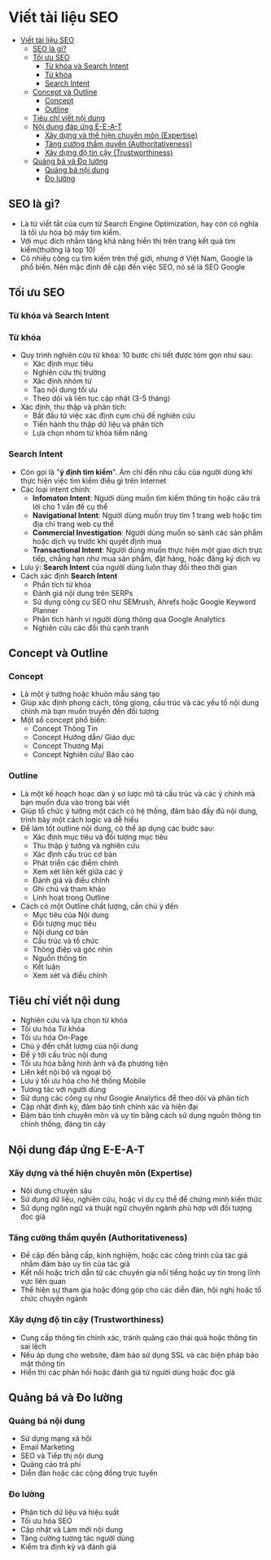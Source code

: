 # Viết tài liệu SEO
- [Viết tài liệu SEO](#viết-tài-liệu-seo)
  - [SEO là gì?](#seo-là-gì)
  - [Tối ưu SEO](#tối-ưu-seo)
    - [Từ khóa và Search Intent](#từ-khóa-và-search-intent)
    - [Từ khóa](#từ-khóa)
    - [Search Intent](#search-intent)
  - [Concept và Outline](#concept-và-outline)
    - [Concept](#concept)
    - [Outline](#outline)
  - [Tiêu chí viết nội dung](#tiêu-chí-viết-nội-dung)
  - [Nội dung đáp ứng E-E-A-T](#nội-dung-đáp-ứng-e-e-a-t)
    - [Xây dựng và thể hiện chuyên môn (Expertise)](#xây-dựng-và-thể-hiện-chuyên-môn-expertise)
    - [Tăng cường thẩm quyền (Authoritativeness)](#tăng-cường-thẩm-quyền-authoritativeness)
    - [Xây dựng độ tin cậy (Trustworthiness)](#xây-dựng-độ-tin-cậy-trustworthiness)
  - [Quảng bá và Đo lường](#quảng-bá-và-đo-lường)
    - [Quảng bá nội dung](#quảng-bá-nội-dung)
    - [Đo lường](#đo-lường)

## SEO là gì?
- Là từ viết tắt của cụm từ Search Engine Optimization, hay còn có nghĩa là tối ưu hóa bộ máy tìm kiếm. 
- Với mục đích nhằm tăng khả năng hiển thị trên trang kết quả tìm kiếm(thường là top 10)
- Có nhiều công cụ tìm kiếm trên thế giới, nhưng ở Việt Nam, Google là phổ biến. Nên mặc định đề cập đến việc SEO, nó sẽ là SEO Google

## Tối ưu SEO
### Từ khóa và Search Intent
### Từ khóa
- Quy trình nghiên cứu từ khóa: 10 bước chi tiết được tóm gọn như sau:
  -  Xác định mục tiêu
  -  Nghiên cứu thị trường
  -  Xác định nhóm từ
  -  Tạo nội dung tối ưu
  -  Theo dõi và liên tục cập nhật (3-5 tháng)
- Xác định, thu thập và phân tích:
  - Bắt đầu từ việc xác định cụm chủ đề nghiên cứu 
  - Tiến hành thu thập dữ liệu và phân tích
  - Lựa chọn nhóm từ khóa tiềm năng

### Search Intent
- Còn gọi là "**ý định tìm kiếm**". Ám chỉ đến nhu cầu của người dùng khi thực hiện việc tìm kiếm điều gì trên Internet
- Các loại intent chính:
  - **Infomaton Intent**: Người dùng muốn tìm kiếm thông tin hoặc câu trả lời cho 1 vấn đề cụ thể
  - **Navigational Intent**: Người dùng muốn truy tìm 1 trang web hoặc tìm địa chỉ trang web cụ thể
  - **Commercial Investigation**: Người dùng muốn so sánh các sản phẩm hoặc dịch vụ trước khi quyết định mua
  - **Transactional Intent**: Người dùng muốn thực hiện một giao dịch trực tiếp, chẳng hạn như mua sản phẩm, đặt hàng, hoặc đăng ký dịch vụ
- Lưu ý: **Search Intent** của người dùng luôn thay đổi theo thời gian
- Cách xác định **Search Intent**
  - Phần tích từ khóa
  - Đánh giá nội dung trên SERPs
  - Sử dụng công cụ SEO như SEMrush, Ahrefs hoặc Google Keyword Planner
  - Phân tích hành vi người dùng thông qua Google Analytics
  - Nghiên cứu các đối thủ cạnh tranh
## Concept và Outline
### Concept
- Là một ý tưởng hoặc khuôn mẫu sáng tạo
- Giúp xác định phong cách, tông giọng, cấu trúc và các yếu tố nội dung chính mà bạn muốn truyền đến đối tượng
- Một số concept phổ biến:
  - Concept Thông Tin
  - Concept Hướng dẫn/ Giáo dục
  - Concept Thương Mại
  - Concept Nghiên cứu/ Báo cáo
### Outline 
- Là một kế hoạch hoạc dàn ý sơ lược mô tả cấu trúc và các ý chính mà bạn muốn đưa vào trong bài viết
- Giúp tổ chức ý tưởng một cách có hệ thống, đảm bảo đầy đủ nội dung, trình bày một cách logic và dễ hiểu
- Để làm tốt outline nội dung, có thể áp dụng các bước sau:
  - Xác định mục tiêu và đối tượng mục tiêu
  - Thu thập ý tưởng và nghiên cứu
  - Xác định cấu trúc cơ bản
  - Phát triển các điểm chính
  - Xem xét liên kết giữa các ý
  - Đánh giá và điều chỉnh
  - Ghi chú và tham khảo
  - Linh hoạt trong Outline
- Cách có một Outline chất lượng, cần chú ý đến
  - Mục tiêu của Nội dung
  - Đối tượng mục tiêu
  - Nội dung cơ bản
  - Cấu trúc và tổ chức
  - Thông điệp và góc nhìn
  - Nguồn thông tin
  - Kết luận
  - Xem xét và điều chỉnh
## Tiêu chí viết nội dung
- Nghiên cứu và lựa chọn từ khóa
- Tối ưu hóa Từ khóa
- Tối ưu hóa On-Page
- Chú ý đến chất lượng của nội dung
- Để ý tới cấu trúc nội dung
- Tối ưu hóa bằng hình ảnh và đa phương tiện
- Liên kết nội bộ và ngoại bộ
- Lưu ý tối ưu hóa cho hệ thống Mobile
- Tương tác với người dùng
- Sử dụng các công cụ như Google Analytics để theo dõi và phân tích
- Cập nhật định kỳ, đảm bảo tính chính xác và hiện đại
- Đảm bảo tính chuyên môn và uy tín bằng cách sử dụng nguồn thông tin chính thống, đáng tin cậy
## Nội dung đáp ứng E-E-A-T
### Xây dựng và thể hiện chuyên môn (Expertise)
- Nội dung chuyên sâu
- Sử dụng dữ liệu, nghiên cứu, hoặc ví dụ cụ thể để chứng minh kiến thức
- Sử dụng ngôn ngữ và thuật ngữ chuyên ngành phù hợp với đối tượng đọc giả
### Tăng cường thẩm quyền (Authoritativeness)
- Đề cập đến bằng cấp, kinh nghiệm, hoặc các công trình của tác giả nhằm đảm bảo uy tín của tác giả
- Kết nối hoặc trích dẫn từ các chuyên gia nổi tiếng hoặc uy tín trong lĩnh vực liên quan
- Thể hiện sự tham gia hoặc đóng góp cho các diễn đàn, hội nghị hoặc tổ chức chuyên ngành

### Xây dựng độ tin cậy (Trustworthiness)
- Cung cấp thông tin chính xác, tránh quảng cáo thái quá hoặc thông tin sai lệch
- Nếu áp dụng cho website, đảm bảo sử dụng SSL và các biện pháp bảo mật thông tin
- Hiển thị các phản hồi hoặc đánh giá từ người dùng hoặc đọc giả
## Quảng bá và Đo lường
### Quảng bá nội dung
- Sử dụng mạng xã hội
- Email Marketing
- SEO và Tiếp thị nội dung
- Quảng cáo trả phí
- Diễn đàn hoặc các cộng đồng trực tuyến
### Đo lường
- Phân tích dữ liệu và hiệu suất
- Tối ưu hóa SEO
- Cập nhật và Làm mới nội dung
- Tăng cường tương tác người dùng
- Kiểm tra định kỳ và đánh giá
